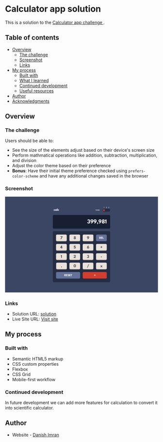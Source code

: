 # Calculator app solution

This is a solution to the [Calculator app challenge ](https://danishimran07.github.io/Calculator/).

## Table of contents

- [Overview](#overview)
  - [The challenge](#the-challenge)
  - [Screenshot](#screenshot)
  - [Links](#links)
- [My process](#my-process)
  - [Built with](#built-with)
  - [What I learned](#what-i-learned)
  - [Continued development](#continued-development)
  - [Useful resources](#useful-resources)
- [Author](#author)
- [Acknowledgments](#acknowledgments)

## Overview

### The challenge

Users should be able to:

- See the size of the elements adjust based on their device's screen size
- Perform mathmatical operations like addition, subtraction, multiplication, and division
- Adjust the color theme based on their preference
- **Bonus**: Have their initial theme preference checked using `prefers-color-scheme` and have any additional changes saved in the browser

### Screenshot

![](./design/desktop-design-theme-1.jpg)

### Links

- Solution URL: [ solution](https://github.com/danishimran07/Calculator)
- Live Site URL: [Visit site](https://danishimran07.github.io/Calculator/)

## My process

### Built with

- Semantic HTML5 markup
- CSS custom properties
- Flexbox
- CSS Grid
- Mobile-first workflow

### Continued development

In future development we can add more features for calculation to convert it into scientific calculator.

## Author

- Website - [Danish Imran](https://github.com/danishimran07)
